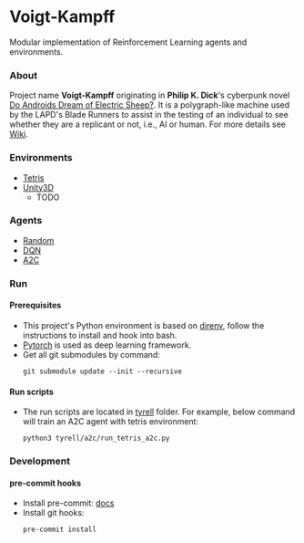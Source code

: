 # Voigt-Kampff

Modular implementation of Reinforcement Learning agents and environments.

### About

Project name **Voigt-Kampff** originating in **Philip K. Dick**'s cyberpunk novel [Do Androids Dream of Electric Sheep?](https://en.wikipedia.org/wiki/Do_Androids_Dream_of_Electric_Sheep%3F). It is a polygraph-like machine used by the LAPD's Blade Runners to assist in the testing of an individual to see whether they are a replicant or not, i.e., AI or human. For more details see [Wiki](https://en.wikipedia.org/wiki/Blade_Runner#Voigt-Kampff_machine).

### Environments

- [Tetris](envs/tetris)
- [Unity3D](envs/unity)
  - TODO

### Agents

- [Random](agents/Random)
- [DQN](agents/DQN)
- [A2C](agents/A2C)

### Run

#### Prerequisites

- This project's Python environment is based on [direnv](https://direnv.net/), follow the instructions to install and hook into bash.
- [Pytorch](https://pytorch.org/) is used as deep learning framework.
- Get all git submodules by command:
    ```
    git submodule update --init --recursive
    ```

#### Run scripts

- The run scripts are located in [tyrell](tyrell) folder. For example, below command will train an A2C agent with tetris environment:
    ```
    python3 tyrell/a2c/run_tetris_a2c.py
    ```

### Development

#### pre-commit hooks

- Install pre-commit: [docs](https://pre-commit.com/#installation)
- Install git hooks:
    ```
    pre-commit install
    ```
